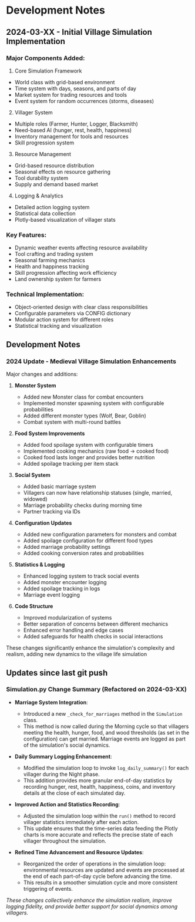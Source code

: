 # Development Notes

## 2024-03-XX - Initial Village Simulation Implementation

### Major Components Added:
1. Core Simulation Framework
- World class with grid-based environment
- Time system with days, seasons, and parts of day
- Market system for trading resources and tools
- Event system for random occurrences (storms, diseases)

2. Villager System
- Multiple roles (Farmer, Hunter, Logger, Blacksmith)
- Need-based AI (hunger, rest, health, happiness)
- Inventory management for tools and resources
- Skill progression system

3. Resource Management
- Grid-based resource distribution
- Seasonal effects on resource gathering
- Tool durability system
- Supply and demand based market

4. Logging & Analytics
- Detailed action logging system
- Statistical data collection
- Plotly-based visualization of villager stats

### Key Features:
- Dynamic weather events affecting resource availability
- Tool crafting and trading system
- Seasonal farming mechanics
- Health and happiness tracking
- Skill progression affecting work efficiency
- Land ownership system for farmers

### Technical Implementation:
- Object-oriented design with clear class responsibilities
- Configurable parameters via CONFIG dictionary
- Modular action system for different roles
- Statistical tracking and visualization

## Development Notes

### 2024 Update - Medieval Village Simulation Enhancements

Major changes and additions:

1. **Monster System**
   - Added new Monster class for combat encounters
   - Implemented monster spawning system with configurable probabilities
   - Added different monster types (Wolf, Bear, Goblin)
   - Combat system with multi-round battles

2. **Food System Improvements**
   - Added food spoilage system with configurable timers
   - Implemented cooking mechanics (raw food → cooked food)
   - Cooked food lasts longer and provides better nutrition
   - Added spoilage tracking per item stack

3. **Social System**
   - Added basic marriage system
   - Villagers can now have relationship statuses (single, married, widowed)
   - Marriage probability checks during morning time
   - Partner tracking via IDs

4. **Configuration Updates**
   - Added new configuration parameters for monsters and combat
   - Added spoilage configuration for different food types
   - Added marriage probability settings
   - Added cooking conversion rates and probabilities

5. **Statistics & Logging**
   - Enhanced logging system to track social events
   - Added monster encounter logging
   - Added spoilage tracking in logs
   - Marriage event logging

6. **Code Structure**
   - Improved modularization of systems
   - Better separation of concerns between different mechanics
   - Enhanced error handling and edge cases
   - Added safeguards for health checks in social interactions

These changes significantly enhance the simulation's complexity and realism, adding new dynamics to the village life simulation 

## Updates since last git push

### Simulation.py Change Summary (Refactored on 2024-03-XX)
- **Marriage System Integration**:  
  - Introduced a new `_check_for_marriages` method in the `Simulation` class.
  - This method is now called during the Morning cycle so that villagers meeting the health, hunger, food, and wood thresholds (as set in the configuration) can get married. Marriage events are logged as part of the simulation's social dynamics.

- **Daily Summary Logging Enhancement**:  
  - Modified the simulation loop to invoke `log_daily_summary()` for each villager during the Night phase.
  - This addition provides more granular end-of-day statistics by recording hunger, rest, health, happiness, coins, and inventory details at the close of each simulated day.

- **Improved Action and Statistics Recording**:  
  - Adjusted the simulation loop within the `run()` method to record villager statistics immediately after each action.
  - This update ensures that the time-series data feeding the Plotly charts is more accurate and reflects the precise state of each villager throughout the simulation.

- **Refined Time Advancement and Resource Updates**:  
  - Reorganized the order of operations in the simulation loop: environmental resources are updated and events are processed at the end of each part-of-day cycle before advancing the time.
  - This results in a smoother simulation cycle and more consistent triggering of events.

*These changes collectively enhance the simulation realism, improve logging fidelity, and provide better support for social dynamics among villagers.* 
